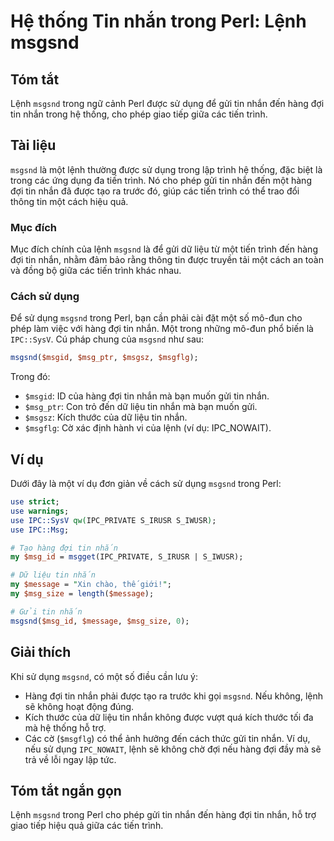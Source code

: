 <!--
Meta Description: # Hệ thống Tin nhắn trong Perl: Lệnh msgsnd ## Tóm tắt Lệnh `msgsnd` trong ngữ cảnh Perl được sử dụng để gửi tin nhắn đến hàng đợi tin nhắn trong hệ t...
Meta Keywords: tin, nhắn, msgsnd, trong, đợi
-->

# Hệ thống Tin nhắn trong Perl: Lệnh msgsnd

## Tóm tắt
Lệnh `msgsnd` trong ngữ cảnh Perl được sử dụng để gửi tin nhắn đến hàng đợi tin nhắn trong hệ thống, cho phép giao tiếp giữa các tiến trình.

## Tài liệu
`msgsnd` là một lệnh thường được sử dụng trong lập trình hệ thống, đặc biệt là trong các ứng dụng đa tiến trình. Nó cho phép gửi tin nhắn đến một hàng đợi tin nhắn đã được tạo ra trước đó, giúp các tiến trình có thể trao đổi thông tin một cách hiệu quả.

### Mục đích
Mục đích chính của lệnh `msgsnd` là để gửi dữ liệu từ một tiến trình đến hàng đợi tin nhắn, nhằm đảm bảo rằng thông tin được truyền tải một cách an toàn và đồng bộ giữa các tiến trình khác nhau.

### Cách sử dụng
Để sử dụng `msgsnd` trong Perl, bạn cần phải cài đặt một số mô-đun cho phép làm việc với hàng đợi tin nhắn. Một trong những mô-đun phổ biến là `IPC::SysV`. Cú pháp chung của `msgsnd` như sau:

```perl
msgsnd($msgid, $msg_ptr, $msgsz, $msgflg);
```

Trong đó:
- `$msgid`: ID của hàng đợi tin nhắn mà bạn muốn gửi tin nhắn.
- `$msg_ptr`: Con trỏ đến dữ liệu tin nhắn mà bạn muốn gửi.
- `$msgsz`: Kích thước của dữ liệu tin nhắn.
- `$msgflg`: Cờ xác định hành vi của lệnh (ví dụ: IPC_NOWAIT).

## Ví dụ
Dưới đây là một ví dụ đơn giản về cách sử dụng `msgsnd` trong Perl:

```perl
use strict;
use warnings;
use IPC::SysV qw(IPC_PRIVATE S_IRUSR S_IWUSR);
use IPC::Msg;

# Tạo hàng đợi tin nhắn
my $msg_id = msgget(IPC_PRIVATE, S_IRUSR | S_IWUSR);

# Dữ liệu tin nhắn
my $message = "Xin chào, thế giới!";
my $msg_size = length($message);

# Gửi tin nhắn
msgsnd($msg_id, $message, $msg_size, 0);
```

## Giải thích
Khi sử dụng `msgsnd`, có một số điều cần lưu ý:
- Hàng đợi tin nhắn phải được tạo ra trước khi gọi `msgsnd`. Nếu không, lệnh sẽ không hoạt động đúng.
- Kích thước của dữ liệu tin nhắn không được vượt quá kích thước tối đa mà hệ thống hỗ trợ.
- Các cờ (`$msgflg`) có thể ảnh hưởng đến cách thức gửi tin nhắn. Ví dụ, nếu sử dụng `IPC_NOWAIT`, lệnh sẽ không chờ đợi nếu hàng đợi đầy mà sẽ trả về lỗi ngay lập tức.

## Tóm tắt ngắn gọn
Lệnh `msgsnd` trong Perl cho phép gửi tin nhắn đến hàng đợi tin nhắn, hỗ trợ giao tiếp hiệu quả giữa các tiến trình.